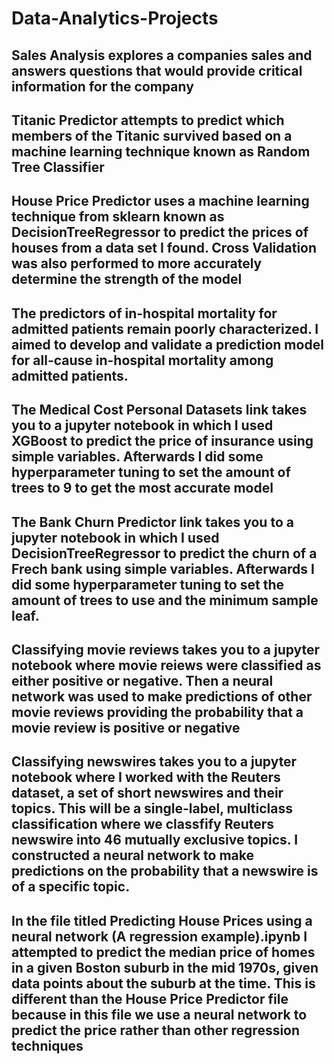 # Data-Analytics-Projects
## Sales Analysis explores a companies sales and answers questions that would provide critical information for the company
## Titanic Predictor attempts to predict which members of the Titanic survived based on a machine learning technique known as Random Tree Classifier
## House Price Predictor uses a machine learning technique from sklearn known as DecisionTreeRegressor to predict the prices of houses from a data set I found. Cross Validation was also performed to more accurately determine the strength of the model
## The predictors of in-hospital mortality for admitted patients remain poorly characterized. I aimed to develop and validate a prediction model for all-cause in-hospital mortality among admitted patients.
## The Medical Cost Personal Datasets link takes you to a jupyter notebook in which I used XGBoost to predict the price of insurance using simple variables. Afterwards I did some hyperparameter tuning to set the amount of trees to 9 to get the most accurate model
## The Bank Churn Predictor link takes you to a jupyter notebook in which I used DecisionTreeRegressor to predict the churn of a Frech bank using simple variables. Afterwards I did some hyperparameter tuning to set the amount of trees to use and the minimum sample leaf.
## Classifying movie reviews takes you to a jupyter notebook where movie reiews were classified as either positive or negative. Then a neural network was used to make predictions of other movie reviews providing the probability that a movie review is positive or negative
## Classifying newswires takes you to a jupyter notebook where I worked with the Reuters dataset, a set of short newswires and their topics. This will be a single-label, multiclass classification where we classfify Reuters newswire into 46 mutually exclusive topics. I constructed a neural network to make predictions on the probability that a newswire is of a specific topic.
## In the file titled Predicting House Prices using a neural network (A regression example).ipynb I attempted to predict the median price of homes in a given Boston suburb in the mid 1970s, given data points about the suburb at the time. This is different than the House Price Predictor file because in this file we use a neural network to predict the price rather than other regression techniques
